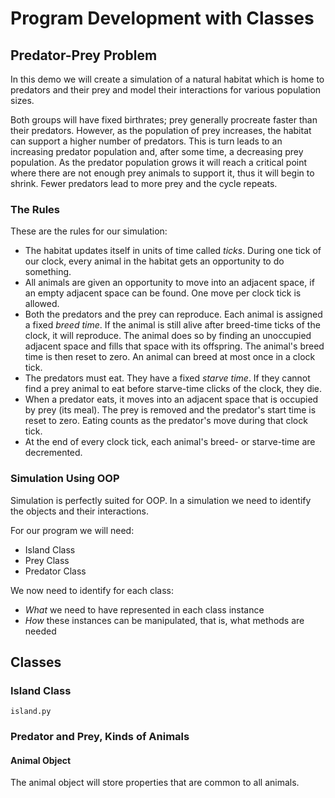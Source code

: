 # Program Development with Classes

## Predator-Prey Problem

In this demo we will create a simulation of a natural habitat which is home to predators and their prey and model their interactions for various population sizes.

Both groups will have fixed birthrates; prey generally procreate faster than their predators. However, as the population of prey increases, the habitat can support a higher number of predators. This is turn leads to an increasing predator population and, after some time, a decreasing prey population. As the predator population grows it will reach a critical point where there are not enough prey animals to support it, thus it will begin to shrink. Fewer predators lead to more prey and the cycle repeats.

### The Rules

These are the rules for our simulation:

- The habitat updates itself in units of time called _ticks_. During one tick of our clock, every animal in the habitat gets an opportunity to do something.
- All animals are given an opportunity to move into an adjacent space, if an empty adjacent space can be found. One move per clock tick is allowed.
- Both the predators and the prey can reproduce. Each animal is assigned a fixed _breed time_. If the animal is still alive after breed-time ticks of the clock, it will reproduce. The animal does so by finding an unoccupied adjacent space and fills that space with its offspring. The animal's breed time is then reset to zero. An animal can breed at most once in a clock tick.
- The predators must eat. They have a fixed _starve time_. If they cannot find a prey animal to eat before starve-time clicks of the clock, they die.
- When a predator eats, it moves into an adjacent space that is occupied by prey (its meal). The prey is removed and the predator's start time is reset to zero. Eating counts as the predator's move during that clock tick.
- At the end of every clock tick, each animal's breed- or starve-time are decremented.


### Simulation Using OOP

Simulation is perfectly suited for OOP. In a simulation we need to identify the objects and their interactions.

For our program we will need:

- Island Class
- Prey Class
- Predator Class

We now need to identify for each class:

- _What_ we need to have represented in each class instance
- _How_ these instances can be manipulated, that is, what methods are needed

## Classes

### Island Class

`island.py`

### Predator and Prey, Kinds of Animals

#### Animal Object

The animal object will store properties that are common to all animals.
